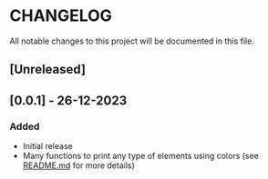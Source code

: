 # CHANGELOG

All notable changes to this project will be documented in this file.

## [Unreleased]

## [0.0.1] - 26-12-2023

### Added

- Initial release
- Many functions to print any type of elements using colors (see [README.md](README.md) for more details)

